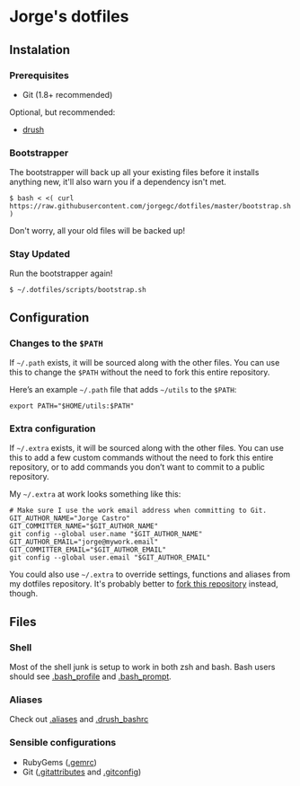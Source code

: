 # Jorge's dotfiles

## Instalation

### Prerequisites

* Git (1.8+ recommended)

Optional, but recommended:

* [drush](https://github.com/drush-ops/drush)

### Bootstrapper

The bootstrapper will back up all your existing files before it installs
anything new, it'll also warn you if a dependency isn't met.

``` bash-session
$ bash < <( curl https://raw.githubusercontent.com/jorgegc/dotfiles/master/bootstrap.sh )
```

Don't worry, all your old files will be backed up!

### Stay Updated

Run the bootstrapper again!

``` bash-session
$ ~/.dotfiles/scripts/bootstrap.sh
```

## Configuration

### Changes to the `$PATH`

If `~/.path` exists, it will be sourced along with the other files. You can use this to change the `$PATH` without the need to fork this entire repository.

Here’s an example `~/.path` file that adds `~/utils` to the `$PATH`:

```bash-session
export PATH="$HOME/utils:$PATH"
```

### Extra configuration

If `~/.extra` exists, it will be sourced along with the other files. You can use this to add a few custom commands without the need to fork this entire repository, or to add commands you don’t want to commit to a public repository.

My `~/.extra` at work looks something like this:

```bash-shell
# Make sure I use the work email address when committing to Git.
GIT_AUTHOR_NAME="Jorge Castro"
GIT_COMMITTER_NAME="$GIT_AUTHOR_NAME"
git config --global user.name "$GIT_AUTHOR_NAME"
GIT_AUTHOR_EMAIL="jorge@mywork.email"
GIT_COMMITTER_EMAIL="$GIT_AUTHOR_EMAIL"
git config --global user.email "$GIT_AUTHOR_EMAIL"
```

You could also use `~/.extra` to override settings, functions and aliases from my dotfiles repository. It's probably better to [fork this repository](https://github.com/jorgegc/dotfiles/fork) instead, though.

## Files

### Shell

Most of the shell junk is setup to work in both zsh and bash. Bash users should
see [.bash_profile](https://github.com/jorgegc/dotfiles/blob/master/.bash_profile)
and [.bash_prompt](https://github.com/jorgegc/dotfiles/blob/master/.bash_prompt).

### Aliases

Check out [.aliases](https://github.com/jorgegc/dotfiles/blob/master/.aliases) and [.drush_bashrc](https://github.com/jorgegc/dotfiles/blob/master/.drush_bashrc)

### Sensible configurations

* RubyGems ([.gemrc](https://github.com/jorgegc/dotfiles/blob/master/.gemrc))
* Git ([.gitattributes](https://github.com/jorgegc/dotfiles/blob/master/.gitattributes) and [.gitconfig](https://github.com/jorgegc/dotfiles/blob/master/.gitconfig))
